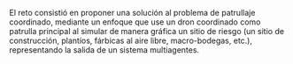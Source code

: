 El reto consistió en proponer una solución al problema de patrullaje coordinado, mediante un enfoque que use un dron coordinado como patrulla principal al simular de manera gráfica un sitio de riesgo (un sitio de construcción, plantíos, fárbicas al aire libre, macro-bodegas, etc.), representando la salida de un sistema multiagentes.
